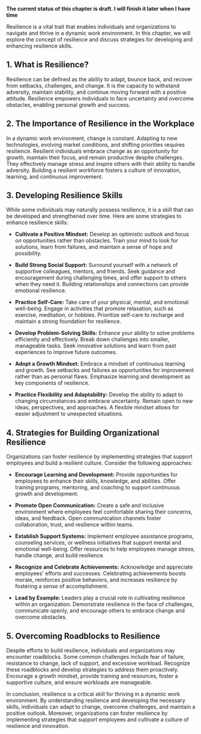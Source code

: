 **The current status of this chapter is draft. I will finish it later when I have time**

Resilience is a vital trait that enables individuals and organizations to navigate and thrive in a dynamic work environment. In this chapter, we will explore the concept of resilience and discuss strategies for developing and enhancing resilience skills.

**1. What is Resilience?**
--------------------------

Resilience can be defined as the ability to adapt, bounce back, and recover from setbacks, challenges, and change. It is the capacity to withstand adversity, maintain stability, and continue moving forward with a positive attitude. Resilience empowers individuals to face uncertainty and overcome obstacles, enabling personal growth and success.

**2. The Importance of Resilience in the Workplace**
----------------------------------------------------

In a dynamic work environment, change is constant. Adapting to new technologies, evolving market conditions, and shifting priorities requires resilience. Resilient individuals embrace change as an opportunity for growth, maintain their focus, and remain productive despite challenges. They effectively manage stress and inspire others with their ability to handle adversity. Building a resilient workforce fosters a culture of innovation, learning, and continuous improvement.

**3. Developing Resilience Skills**
-----------------------------------

While some individuals may naturally possess resilience, it is a skill that can be developed and strengthened over time. Here are some strategies to enhance resilience skills:

* **Cultivate a Positive Mindset:** Develop an optimistic outlook and focus on opportunities rather than obstacles. Train your mind to look for solutions, learn from failures, and maintain a sense of hope and possibility.

* **Build Strong Social Support:** Surround yourself with a network of supportive colleagues, mentors, and friends. Seek guidance and encouragement during challenging times, and offer support to others when they need it. Building relationships and connections can provide emotional resilience.

* **Practice Self-Care:** Take care of your physical, mental, and emotional well-being. Engage in activities that promote relaxation, such as exercise, meditation, or hobbies. Prioritize self-care to recharge and maintain a strong foundation for resilience.

* **Develop Problem-Solving Skills:** Enhance your ability to solve problems efficiently and effectively. Break down challenges into smaller, manageable tasks. Seek innovative solutions and learn from past experiences to improve future outcomes.

* **Adopt a Growth Mindset:** Embrace a mindset of continuous learning and growth. See setbacks and failures as opportunities for improvement rather than as personal flaws. Emphasize learning and development as key components of resilience.

* **Practice Flexibility and Adaptability:** Develop the ability to adapt to changing circumstances and embrace uncertainty. Remain open to new ideas, perspectives, and approaches. A flexible mindset allows for easier adjustment to unexpected situations.

**4. Strategies for Building Organizational Resilience**
--------------------------------------------------------

Organizations can foster resilience by implementing strategies that support employees and build a resilient culture. Consider the following approaches:

* **Encourage Learning and Development:** Provide opportunities for employees to enhance their skills, knowledge, and abilities. Offer training programs, mentoring, and coaching to support continuous growth and development.

* **Promote Open Communication:** Create a safe and inclusive environment where employees feel comfortable sharing their concerns, ideas, and feedback. Open communication channels foster collaboration, trust, and resilience within teams.

* **Establish Support Systems:** Implement employee assistance programs, counseling services, or wellness initiatives that support mental and emotional well-being. Offer resources to help employees manage stress, handle change, and build resilience.

* **Recognize and Celebrate Achievements:** Acknowledge and appreciate employees' efforts and successes. Celebrating achievements boosts morale, reinforces positive behaviors, and increases resilience by fostering a sense of accomplishment.

* **Lead by Example:** Leaders play a crucial role in cultivating resilience within an organization. Demonstrate resilience in the face of challenges, communicate openly, and encourage others to embrace change and overcome obstacles.

**5. Overcoming Roadblocks to Resilience**
------------------------------------------

Despite efforts to build resilience, individuals and organizations may encounter roadblocks. Some common challenges include fear of failure, resistance to change, lack of support, and excessive workload. Recognize these roadblocks and develop strategies to address them proactively. Encourage a growth mindset, provide training and resources, foster a supportive culture, and ensure workloads are manageable.

In conclusion, resilience is a critical skill for thriving in a dynamic work environment. By understanding resilience and developing the necessary skills, individuals can adapt to change, overcome challenges, and maintain a positive outlook. Moreover, organizations can foster resilience by implementing strategies that support employees and cultivate a culture of resilience and innovation.
